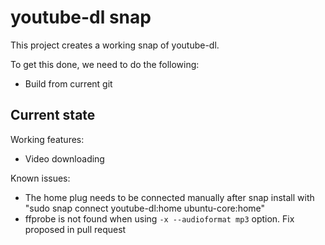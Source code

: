 # youtube-dl snap

This project creates a working snap of youtube-dl.

To get this done, we need to do the following:
 - Build from current git

## Current state

Working features:
 - Video downloading

Known issues:
  - The home plug needs to be connected manually after snap install with 
    "sudo snap connect youtube-dl:home ubuntu-core:home"
  - ffprobe is not found when using `-x --audioformat mp3` option.
    Fix proposed in pull request 
